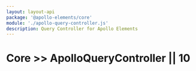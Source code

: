 ```yaml
---
layout: layout-api
package: '@apollo-elements/core'
module: './apollo-query-controller.js'
description: Query Controller for Apollo Elements
---
```

# Core >> ApolloQueryController || 10
